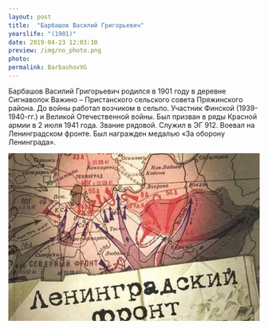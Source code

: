 ```yaml
---
layout: post
title:  "Барбашов Василий Григорьевич"
yearslife: "(1901)"
date: 2019-04-23 12:03:10
preview: /img/no_photo.png
photo: 
permalink: BarbashovVG
---
```


Барбашов Василий Григорьевич родился в 1901 году в деревне Сигнаволок Важино – Пристанского сельского совета Пряжинского района. До войны работал возчиком в сельпо. Участник Финской (1939-1940-гг.) и Великой Отечественной войны. Был призван в ряды Красной армии в 2 июля 1941 года. Звание рядовой. Служил в ЭГ 912. Воевал на Ленинградском фронте. Был награжден медалью «За оборону Ленинграда».

[<img src="/img/BarbashovVG.jpg#thumbnail" alt="" title="">](/img/BarbashovVG.jpg)